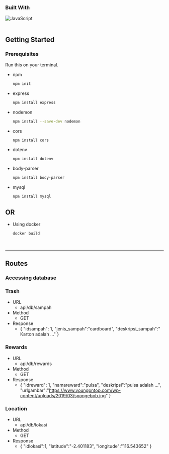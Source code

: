 ### Built With

![JavaScript](https://img.shields.io/badge/javascript-%23323330.svg?style=for-the-badge&logo=javascript&logoColor=%23F7DF1E)
<br><br>

<!-- GETTING STARTED -->
## Getting Started

### Prerequisites

Run this on your terminal.
* npm
  ```sh
  npm init
  ```
  
* express
  ```sh
  npm install express
  ```
  
* nodemon
  ```sh
  npm install --save-dev nodemon
  ```
  
* cors
  ```sh
  npm install cors
  ```
  
* dotenv
  ```sh
  npm install dotenv
  ```
  
* body-parser
  ```sh
  npm install body-parser
  ```
  
* mysql
  ```sh
  npm install mysql
  
  ```
  
## OR
* Using docker
  ```sh
  docker build
  ```
  
<br>

------------


## Routes

### Accessing database
### Trash
- URL
	- api/db/sampah
- Method
	- GET
- Response
	-	{
    	"idsampah": 1,
    	"jenis_sampah":"cardboard",
    	"deskripsi_sampah":" Karton adalah ..."
    	}

### Rewards
- URL
	- api/db/rewards
- Method
	- GET
- Response
	-    {
    "idreward": 1,
    "namareward":"pulsa",
    "deskripsi":"pulsa adalah ...",
    "urlgambar":"https://www.youngontop.com/wp-content/uploads/2019/03/spongebob.jpg"
    }

### Location
- URL
	- api/db/lokasi
- Method
	- GET
- Response
	-	{
	"idlokasi":1,
	"latitude":"-2.401183",
	"longitude":"116.543652"
	}
<br>
